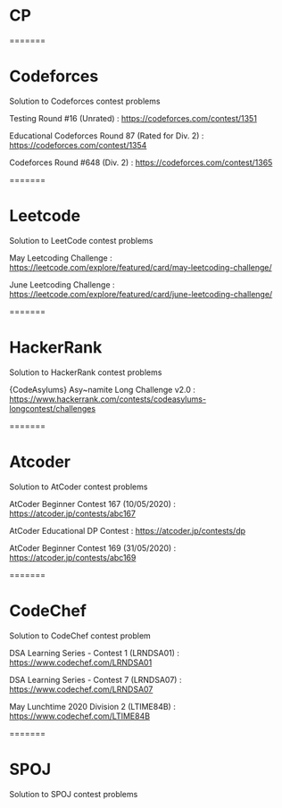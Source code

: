 # CP
=======
# Codeforces
Solution to Codeforces contest problems

Testing Round #16 (Unrated) : https://codeforces.com/contest/1351

Educational Codeforces Round 87 (Rated for Div. 2) : https://codeforces.com/contest/1354

Codeforces Round #648 (Div. 2) : https://codeforces.com/contest/1365

=======
# Leetcode
Solution to LeetCode contest problems

May Leetcoding Challenge : https://leetcode.com/explore/featured/card/may-leetcoding-challenge/

June Leetcoding Challenge : https://leetcode.com/explore/featured/card/june-leetcoding-challenge/

=======
# HackerRank
Solution to HackerRank contest problems

{CodeAsylums} Asy~namite Long Challenge v2.0 : https://www.hackerrank.com/contests/codeasylums-longcontest/challenges

=======
# Atcoder
Solution to AtCoder contest problems

AtCoder Beginner Contest 167 (10/05/2020) : https://atcoder.jp/contests/abc167

AtCoder Educational DP Contest : https://atcoder.jp/contests/dp

AtCoder Beginner Contest 169 (31/05/2020) : https://atcoder.jp/contests/abc169

=======
# CodeChef
Solution to CodeChef contest problem

DSA Learning Series - Contest 1 (LRNDSA01) : https://www.codechef.com/LRNDSA01

DSA Learning Series - Contest 7 (LRNDSA07) : https://www.codechef.com/LRNDSA07

May Lunchtime 2020 Division 2 (LTIME84B) : https://www.codechef.com/LTIME84B

=======
# SPOJ
Solution to SPOJ contest problems
